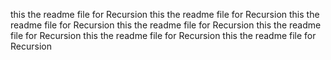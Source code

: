 this the readme file for Recursion
this the readme file for Recursion
this the readme file for Recursion
this the readme file for Recursion
this the readme file for Recursion
this the readme file for Recursion
this the readme file for Recursion
